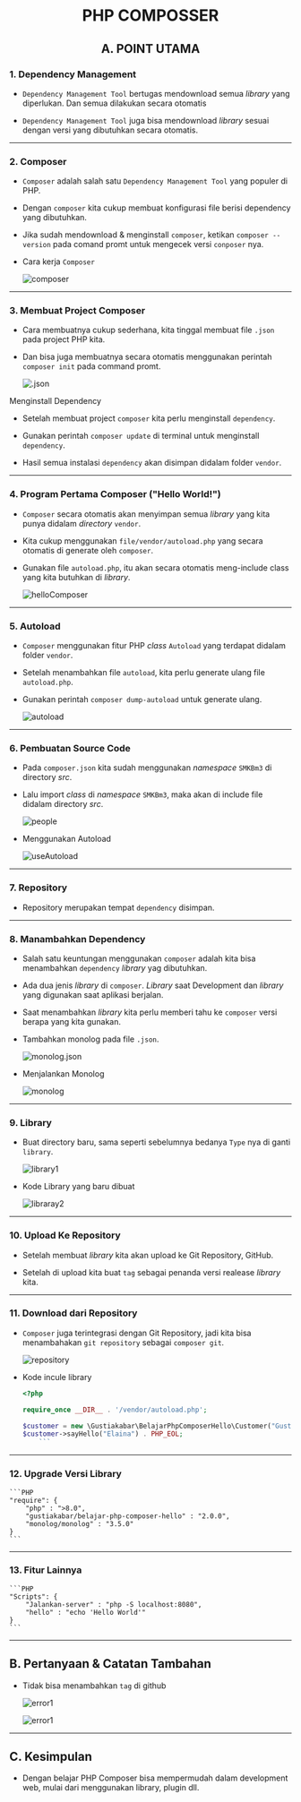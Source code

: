 <center>

# PHP COMPOSSER

</center>

<center>

## A. POINT UTAMA

</center>

### 1. Dependency Management

- `Dependency Management Tool` bertugas mendownload semua _library_ yang diperlukan. Dan semua dilakukan secara otomatis

- `Dependency Management Tool` juga bisa mendownload _library_ sesuai dengan versi yang dibutuhkan secara otomatis.

---

### 2. Composer

- `Composer` adalah salah satu `Dependency Management Tool` yang populer di PHP.

- Dengan `composer` kita cukup membuat konfigurasi file berisi dependency yang dibutuhkan.

- Jika sudah mendownload & menginstall `composer`, ketikan `composer --version` pada comand promt untuk mengecek versi `conposer` nya.

- Cara kerja `Composer`

  ![composer](image/composer.png)

---

### 3. Membuat Project Composer

- Cara membuatnya cukup sederhana, kita tinggal membuat file `.json` pada project PHP kita.

- Dan bisa juga membuatnya secara otomatis menggunakan perintah `composer init` pada command promt.

  ![.json](image/json.png)

Menginstall Dependency

- Setelah membuat project `composer` kita perlu menginstall `dependency`.

- Gunakan perintah `composer update` di terminal untuk menginstall `dependency`.

- Hasil semua instalasi `dependency` akan disimpan didalam folder `vendor`.

---

### 4. Program Pertama Composer ("Hello World!")

- `Composer` secara otomatis akan menyimpan semua _library_ yang kita punya didalam _directory_ `vendor`.

- Kita cukup menggunakan `file/vendor/autoload.php` yang secara otomatis di generate oleh `composer`.

- Gunakan file `autoload.php`, itu akan secara otomatis meng-include class yang kita butuhkan di _library_.

  ![helloComposer](image/helloComposer.png)

---

### 5. Autoload

- `Composer` menggunakan fitur PHP _class_ `Autoload` yang terdapat didalam folder `vendor`.

- Setelah menambahkan file `autoload`, kita perlu generate ulang file `autoload.php`.

- Gunakan perintah `composer dump-autoload` untuk generate ulang.

  ![autoload](image/autoload.png)

---

### 6. Pembuatan Source Code

- Pada `composer.json` kita sudah menggunakan _namespace_ `SMKBm3` di directory _src_.

- Lalu import _class_ di _namespace_ `SMKBm3`, maka akan di include file didalam directory _src_.

  ![people](image/people.png)

- Menggunakan Autoload

  ![useAutoload](image/hellopeople.png)

---

### 7. Repository

- Repository merupakan tempat `dependency` disimpan.

---

### 8. Manambahkan Dependency

- Salah satu keuntungan menggunakan `composer` adalah kita bisa menambahkan `dependency` _library_ yag dibutuhkan.

- Ada dua jenis _library_ di `composer`. _Library_ saat Development dan _library_ yang digunakan saat aplikasi berjalan.

- Saat menambahkan _library_ kita perlu memberi tahu ke `composer` versi berapa yang kita gunakan.

- Tambahkan monolog pada file `.json`.

  ![monolog.json](image/monolog.png)

- Menjalankan Monolog

  ![monolog](image/monolog2.png)

---

### 9. Library

- Buat directory baru, sama seperti sebelumnya bedanya `Type` nya di ganti `library`.

  ![library1](image/lib1.png)

- Kode Library yang baru dibuat

  ![libraray2](image/lib2.png)

---

### 10. Upload Ke Repository

- Setelah membuat _library_ kita akan upload ke Git Repository, GitHub.

- Setelah di upload kita buat `tag` sebagai penanda versi realease _library_ kita.

---

### 11. Download dari Repository

- `Composer` juga terintegrasi dengan Git Repository, jadi kita bisa menambahakan `git repository` sebagai `composer git`.

  ![repository](image/download_library.png)

- Kode incule library

  ````PHP
  <?php

  require_once __DIR__ . '/vendor/autoload.php';

  $customer = new \Gustiakabar\BelajarPhpComposerHello\Customer("Gusti");
  $customer->sayHello("Elaina") . PHP_EOL;
      ```
  ````

---

### 12. Upgrade Versi Library

    ```PHP
    "require": {
        "php" : ">8.0",
        "gustiakabar/belajar-php-composer-hello" : "2.0.0",
        "monolog/monolog" : "3.5.0"
    }
    ```

---

### 13. Fitur Lainnya

    ```PHP
    "Scripts": {
        "Jalankan-server" : "php -S localhost:8080",
        "hello" : "echo 'Hello World'"
    }
    ```

---

## B. Pertanyaan & Catatan Tambahan

- Tidak bisa menambahkan `tag` di github

  ![error1](<image/error tag1.png>)

  ![error1](<image/error tag2.png>)

---

## C. Kesimpulan

- Dengan belajar PHP Composer bisa mempermudah dalam development web, mulai dari menggunakan library, plugin dll.
